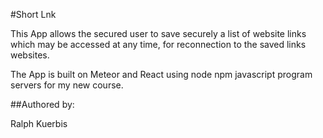 #Short Lnk

This App allows the secured user to save securely a list of website links which may be accessed at any time, for reconnection to the saved links websites.

The App is built on Meteor and React using node npm javascript program servers for my new course.

##Authored by:

 Ralph Kuerbis
